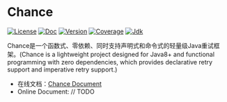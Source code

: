 # Chance

[![License](https://img.shields.io/badge/license-MIT%20License-blue.svg)](https://github.com/zjcscut/chance/blob/main/LICENSE)
[![Doc](https://img.shields.io/badge/doc-Document-brightgreen.svg)](https://project.vlts.cn)
[![Version](https://img.shields.io/badge/version-0.0.1-orange.svg)](https://central.sonatype.com/artifact/cn.vlts/chance/0.0.1)
[![Coverage](https://img.shields.io/badge/coverage-95%25-8A2BE2.svg)](https://github.com/zjcscut/chance)
[![Jdk](https://img.shields.io/badge/jdk-1.8+-yellow.svg)](https://openjdk.org)

Chance是一个函数式、零依赖、同时支持声明式和命令式的轻量级Java重试框架。(Chance is a lightweight project designed for Java8+ and 
functional programming with zero dependencies, which provides declarative retry support and imperative retry support.)

- 在线文档：[Chance Document](https://project.vlts.cn)
- Online Document: // TODO